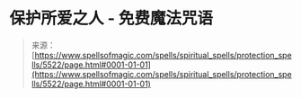 <!--yml

category: 未分类

date: 2024-06-12 18:39:45

-->

# 保护所爱之人 - 免费魔法咒语

> 来源：[https://www.spellsofmagic.com/spells/spiritual_spells/protection_spells/5522/page.html#0001-01-01](https://www.spellsofmagic.com/spells/spiritual_spells/protection_spells/5522/page.html#0001-01-01)
